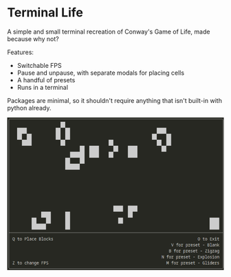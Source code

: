 # Terminal Life

A simple and small terminal recreation of Conway's Game of Life, made because why not?

Features:
* Switchable FPS
* Pause and unpause, with separate modals for placing cells
* A handful of presets
* Runs in a terminal

Packages are minimal, so it shouldn't require anything that isn't built-in with python already.

![Conway's Game of Life](conway.png)
